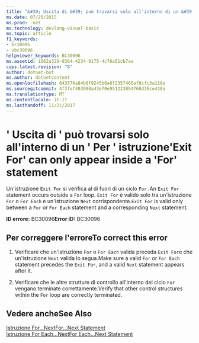 ```yaml
---
title: "&#39; Uscita di &#39; può trovarsi solo all'interno di un &#39; Per &#39; istruzione"
ms.date: 07/20/2015
ms.prod: .net
ms.technology: devlang-visual-basic
ms.topic: article
f1_keywords:
- bc30096
- vbc30096
helpviewer_keywords: BC30096
ms.assetid: 1062a329-9364-4234-9175-4c70a51cb7ae
caps.latest.revision: "8"
author: dotnet-bot
ms.author: dotnetcontent
ms.openlocfilehash: 643576a84b6f9245b6a6f2357460af8cfc3a118e
ms.sourcegitcommit: 4f3fef493080a43e70e951223894768d36ce430a
ms.translationtype: MT
ms.contentlocale: it-IT
ms.lasthandoff: 11/21/2017
---
```

# <a name="39exit-for39-can-only-appear-inside-a-39for39-statement"></a><span data-ttu-id="d1f63-102">&#39; Uscita di &#39; può trovarsi solo all'interno di un &#39; Per &#39; istruzione</span><span class="sxs-lookup"><span data-stu-id="d1f63-102">&#39;Exit For&#39; can only appear inside a &#39;For&#39; statement</span></span>
<span data-ttu-id="d1f63-103">Un'istruzione `Exit For` si verifica al di fuori di un ciclo `For` .</span><span class="sxs-lookup"><span data-stu-id="d1f63-103">An `Exit For` statement occurs outside a `For` loop.</span></span> <span data-ttu-id="d1f63-104">`Exit For` è valido solo tra un'istruzione `For` o `For Each` e un'istruzione `Next` corrispondente.</span><span class="sxs-lookup"><span data-stu-id="d1f63-104">`Exit For` is valid only between a `For` or `For Each` statement and a corresponding `Next` statement.</span></span>  
  
 <span data-ttu-id="d1f63-105">**ID errore:** BC30096</span><span class="sxs-lookup"><span data-stu-id="d1f63-105">**Error ID:** BC30096</span></span>  
  
## <a name="to-correct-this-error"></a><span data-ttu-id="d1f63-106">Per correggere l'errore</span><span class="sxs-lookup"><span data-stu-id="d1f63-106">To correct this error</span></span>  
  
1.  <span data-ttu-id="d1f63-107">Verificare che un'istruzione `For` o `For Each` valida preceda `Exit For`e che un'istruzione `Next` valida lo segua.</span><span class="sxs-lookup"><span data-stu-id="d1f63-107">Make sure a valid `For` or `For Each` statement precedes the `Exit For`, and a valid `Next` statement appears after it.</span></span>  
  
2.  <span data-ttu-id="d1f63-108">Verificare che le altre strutture di controllo all'interno del ciclo `For` vengano terminate correttamente.</span><span class="sxs-lookup"><span data-stu-id="d1f63-108">Verify that other control structures within the `For` loop are correctly terminated.</span></span>  
  
## <a name="see-also"></a><span data-ttu-id="d1f63-109">Vedere anche</span><span class="sxs-lookup"><span data-stu-id="d1f63-109">See Also</span></span>  
 [<span data-ttu-id="d1f63-110">Istruzione For...Next</span><span class="sxs-lookup"><span data-stu-id="d1f63-110">For...Next Statement</span></span>](../../visual-basic/language-reference/statements/for-next-statement.md)  
 [<span data-ttu-id="d1f63-111">Istruzione For Each...Next</span><span class="sxs-lookup"><span data-stu-id="d1f63-111">For Each...Next Statement</span></span>](../../visual-basic/language-reference/statements/for-each-next-statement.md)
